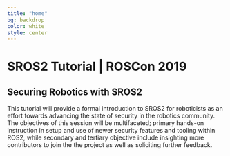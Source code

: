 ```yaml
---
title: "home"
bg: backdrop
color: white
style: center
---
```


# SROS2 Tutorial | ROSCon 2019
<span class="fa-stack subtlecircle" style="font-size:100px; background:rgba(255, 255, 255, 255)">
    <i class="fa fa-lock fa-stack-1x text-backdrop"></i>
</span>

<!-- <div class="subtlecircle sectiondivider faicon">
  <span class="fa-stack">
    <i class="fa fa-circle fa-stack-2x"></i>
    <i class="fa fa-lock fa-stack-1x"></i>
  </span>
</div> -->

## Securing Robotics with SROS2

This tutorial will provide a formal introduction to SROS2 for roboticists as an effort towards advancing the state of security in the robotics community. The objectives of this session will be multifaceted; primary hands-on instruction in setup and use of newer security features and tooling within ROS2, while secondary and tertiary objective include insighting more contributors to join the the project as well as soliciting further feedback.
